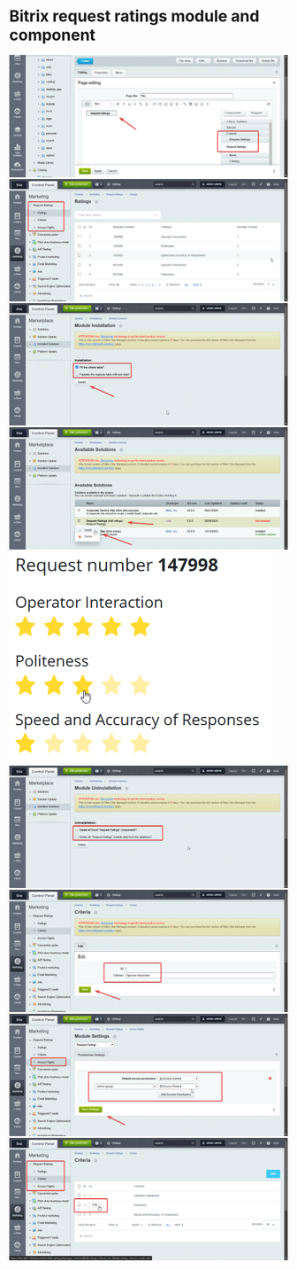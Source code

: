 # Bitrix request ratings module and component

<img src="https://github.com/mizuhomizuho/bitrix-module-appeal-assessments/blob/master/screenshots/chrome_6Si1wN4sUr.png" alt="">

<img src="https://github.com/mizuhomizuho/bitrix-module-appeal-assessments/blob/master/screenshots/chrome_Bj72fK8S1H.png" alt="">

<img src="https://github.com/mizuhomizuho/bitrix-module-appeal-assessments/blob/master/screenshots/chrome_f8h6lkURlA.png" alt="">

<img src="https://github.com/mizuhomizuho/bitrix-module-appeal-assessments/blob/master/screenshots/chrome_IIbbtVcrgB.png" alt="">

<img src="https://github.com/mizuhomizuho/bitrix-module-appeal-assessments/blob/master/screenshots/chrome_jXTe2d3aRe.png" alt="">

<img src="https://github.com/mizuhomizuho/bitrix-module-appeal-assessments/blob/master/screenshots/chrome_kP7qqqgykL.png" alt="">

<img src="https://github.com/mizuhomizuho/bitrix-module-appeal-assessments/blob/master/screenshots/chrome_metUXAcGNH.png" alt="">

<img src="https://github.com/mizuhomizuho/bitrix-module-appeal-assessments/blob/master/screenshots/chrome_OTDK1mumQP.png" alt="">

<img src="https://github.com/mizuhomizuho/bitrix-module-appeal-assessments/blob/master/screenshots/chrome_sP3uEg0eWP.png" alt="">



